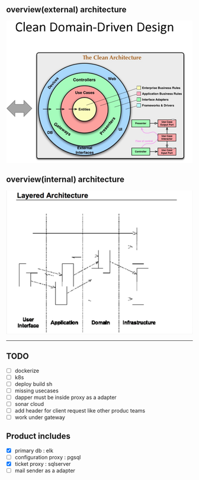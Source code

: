 ## overview(external) architecture
![Image alt text](./images/clean_ddd.png)

## overview(internal) architecture
![Image alt text](./images/clean_arch.png)

---


## TODO 

- [ ] dockerize
- [ ] k8s
- [ ] deploy build sh
- [ ] missing usecases
- [ ] dapper must be inside proxy as a adapter
- [ ] sonar cloud
- [ ] add header for client request like other produc teams
- [ ] work under gateway

## Product includes

- [x] primary db : elk
- [ ] configuration proxy : pgsql
- [x] ticket proxy : sqlserver
- [ ] mail sender as a  adapter